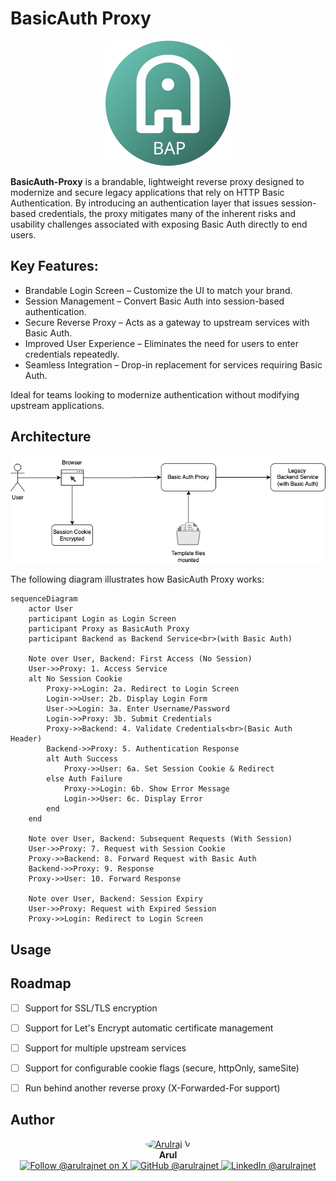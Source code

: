 # BasicAuth Proxy

<p align="center">
  <img src="static/img/logo.svg" alt="BasicAuth Proxy Logo" width="200">
</p>

**BasicAuth-Proxy** is a brandable, lightweight reverse proxy designed to modernize and secure legacy applications that rely on HTTP Basic Authentication. By introducing an authentication layer that issues session-based credentials, the proxy mitigates many of the inherent risks and usability challenges associated with exposing Basic Auth directly to end users.

## Key Features:

* Brandable Login Screen – Customize the UI to match your brand.
* Session Management – Convert Basic Auth into session-based authentication.
* Secure Reverse Proxy – Acts as a gateway to upstream services with Basic Auth.
* Improved User Experience – Eliminates the need for users to enter credentials repeatedly.
* Seamless Integration – Drop-in replacement for services requiring Basic Auth.

Ideal for teams looking to modernize authentication without modifying upstream applications.

## Architecture

![basic-auth-proxy.drawio.png](basic-auth-proxy.drawio.png)

The following diagram illustrates how BasicAuth Proxy works:

```mermaid
sequenceDiagram
    actor User
    participant Login as Login Screen
    participant Proxy as BasicAuth Proxy
    participant Backend as Backend Service<br>(with Basic Auth)

    Note over User, Backend: First Access (No Session)
    User->>Proxy: 1. Access Service
    alt No Session Cookie
        Proxy->>Login: 2a. Redirect to Login Screen
        Login->>User: 2b. Display Login Form
        User->>Login: 3a. Enter Username/Password
        Login->>Proxy: 3b. Submit Credentials
        Proxy->>Backend: 4. Validate Credentials<br>(Basic Auth Header)
        Backend->>Proxy: 5. Authentication Response
        alt Auth Success
            Proxy->>User: 6a. Set Session Cookie & Redirect
        else Auth Failure
            Proxy->>Login: 6b. Show Error Message
            Login->>User: 6c. Display Error
        end
    end

    Note over User, Backend: Subsequent Requests (With Session)
    User->>Proxy: 7. Request with Session Cookie
    Proxy->>Backend: 8. Forward Request with Basic Auth
    Backend->>Proxy: 9. Response
    Proxy->>User: 10. Forward Response

    Note over User, Backend: Session Expiry
    User->>Proxy: Request with Expired Session
    Proxy->>Login: Redirect to Login Screen
```

## Usage


## Roadmap

- [ ] Support for SSL/TLS encryption
- [ ] Support for Let's Encrypt automatic certificate management
- [ ] Support for multiple upstream services
- [ ] Support for configurable cookie flags (secure, httpOnly, sameSite)
- [ ] Run behind another reverse proxy (X-Forwarded-For support)



## Author

<p align="center">
  <a href="https://x.com/arulrajnet">
    <img src="https://github.com/arulrajnet.png?size=100" alt="Arulraj V" width="100" height="100" style="border-radius: 50%;" class="avatar-user">
  </a>
  <br>
  <strong>Arul</strong>
  <br>
  <a href="https://x.com/arulrajnet">
    <img src="https://img.shields.io/badge/Follow-%40arulrajnet-1DA1F2?style=for-the-badge&logo=x&logoColor=white" alt="Follow @arulrajnet on X">
  </a>
  <a href="https://github.com/arulrajnet">
    <img src="https://img.shields.io/badge/GitHub-arulrajnet-181717?style=for-the-badge&logo=github&logoColor=white" alt="GitHub @arulrajnet">
  </a>
  <a href="https://linkedin.com/in/arulrajnet">
    <img src="https://custom-icon-badges.demolab.com/badge/LinkedIn-arulrajnet-0A66C2?style=for-the-badge&logo=linkedin-white&logoColor=white" alt="LinkedIn @arulrajnet">
  </a>
</p>
